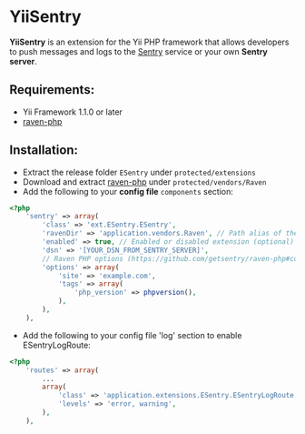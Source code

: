 # YiiSentry

**YiiSentry** is an extension for the Yii PHP framework that allows developers to push messages and logs to the [Sentry](https://getsentry.com/) service or your own **Sentry server**.

## Requirements:

* Yii Framework 1.1.0 or later
* [raven-php](https://github.com/getsentry/raven-php)

## Installation:

- Extract the release folder `ESentry` under `protected/extensions`
- Download and extract [raven-php](https://github.com/getsentry/raven-php) under `protected/vendors/Raven`
- Add the following to your **config file** `components` section:

```php
<?php
    'sentry' => array(
        'class' => 'ext.ESentry.ESentry',
        'ravenDir' => 'application.vendors.Raven', // Path alias of the raven-php directory (optional)
        'enabled' => true, // Enabled or disabled extension (optional)
        'dsn' => '[YOUR_DSN_FROM_SENTRY_SERVER]',
        // Raven PHP options (https://github.com/getsentry/raven-php#configuration)
        'options' => array( 
            'site' => 'example.com',
            'tags' => array(
                'php_version' => phpversion(),
            ),
        ),
    ),
```

- Add the following to your config file 'log' section to enable ESentryLogRoute:

```php
<?php
    'routes' => array(
        ...
        array(
            'class' => 'application.extensions.ESentry.ESentryLogRoute',
            'levels' => 'error, warning',
        ),
    ),
```
